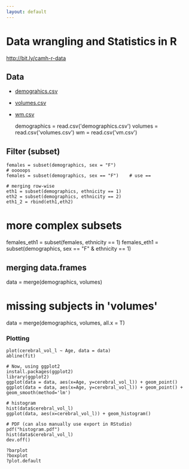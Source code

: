```yaml
---
layout: default
---
```


# Data wrangling and Statistics in R
http://bit.ly/camh-r-data

## Data

- [demograhics.csv](http://pipitone.github.io/camh-computing-skills-august-2015/workshops/demographics.csv)
- [volumes.csv](http://pipitone.github.io/camh-computing-skills-august-2015/workshops/volumes.csv)
- [wm.csv](http://pipitone.github.io/camh-computing-skills-august-2015/workshops/wm.csv)

    demographics = read.csv('demographics.csv')
    volumes = read.csv('volumes.csv')
    wm = read.csv('vm.csv')
    

## Filter (subset)

    females = subset(demographics, sex = "F")
    # ooooops
    females = subset(demographics, sex == "F")    # use ==

    # merging row-wise
    eth1 = subset(demographics, ethnicity == 1)
    eth2 = subset(demographics, ethnicity == 2)
    eth1_2 = rbind(eth1,eth2)

  # more complex subsets
  females_eth1 = subset(females, ethnicity == 1) 
  females_eth1 = subset(demographics, sex == "F" & ethnicity == 1) 

## merging data.frames

  data = merge(demographics, volumes)

  # missing subjects in 'volumes'
  data = merge(demographics, volumes, all.x = T)

### Plotting

    plot(cerebral_vol_l ~ Age, data = data)
    abline(fit)
    
    # Now, using ggplot2
    install.packages(ggplot2)
    library(ggplot2)
    ggplot(data = data, aes(x=Age, y=cerebral_vol_l)) + geom_point()
    ggplot(data = data, aes(x=Age, y=cerebral_vol_l)) + geom_point() + geom_smooth(method='lm')
    
    # histogram 
    hist(data$cerebral_vol_l)
    ggplot(data, aes(x=cerebral_vol_l)) + geom_histogram()
    
    # PDF (can also manually use export in RStudio)
    pdf("histogram.pdf")
    hist(data$cerebral_vol_l)
    dev.off()
    
    ?barplot
    ?boxplot
    ?plot.default
